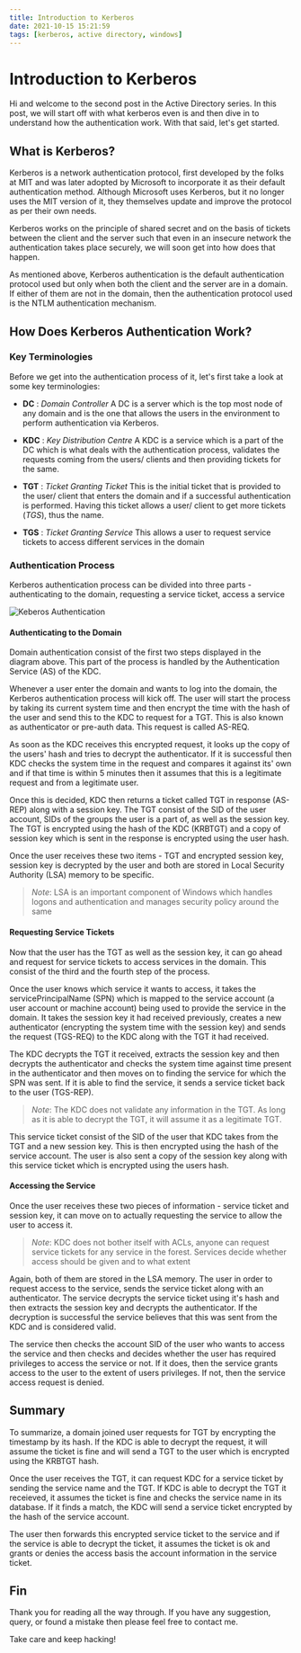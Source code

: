 ```yaml
---
title: Introduction to Kerberos
date: 2021-10-15 15:21:59
tags: [kerberos, active directory, windows]
---
```


# Introduction to Kerberos

Hi and welcome to the second post in the Active Directory series. In this post, we will start off with what kerberos even is and then dive in to understand how the authentication work. With that said, let's get started.

## What is Kerberos?

Kerberos is a network authentication protocol, first developed by the folks at MIT and was later adopted by Microsoft to incorporate it as their default authentication method. Although Microsoft uses Kerberos, but it no longer uses the MIT version of it, they themselves update and improve the protocol as per their own needs. 

Kerberos works on the principle of shared secret and on the basis of tickets between the client and the server such that even in an insecure network the authentication takes place securely, we will soon get into how does that happen.

As mentioned above, Kerberos authentication is the default authentication protocol used but only when both the client and the server are in a domain. If either of them are not in the domain, then the authentication protocol used is the NTLM authentication mechanism.

## How Does Kerberos Authentication Work?

### Key Terminologies

Before we get into the authentication process of it, let's first take a look at some key terminologies:
 - **DC** : *Domain Controller*
 A DC is a server which is the top most node of any domain and is the one that allows the users in the environment to perform authentication via Kerberos.

 - **KDC** : *Key Distribution Centre*
 A KDC is a service which is a part of the DC which is what deals with the authentication process, validates the requests coming from the users/ clients and then providing tickets for the same.

 - **TGT** : *Ticket Granting Ticket*
 This is the initial ticket that is provided to the user/ client that enters the domain and if a successful authentication is performed. Having this ticket allows a user/ client to get more tickets (*TGS*), thus the name.

 - **TGS** : *Ticket Granting Service*
 This allows a user to request service tickets to access different services in the domain


### Authentication Process

Kerberos authentication process can be divided into three parts - authenticating to the domain, requesting a service ticket, access a service

![Keberos Authentication](kerb_auth.png)

#### Authenticating to the Domain

Domain authentication consist of the first two steps displayed in the diagram above. This part of the process is handled by the Authentication Service (AS) of the KDC.

Whenever a user enter the domain and wants to log into the domain, the Kerberos authentication process will kick off. The user will start the process by taking its current system time and then encrypt the time with the hash of the user and send this to the KDC to request for a TGT. This is also known as authenticator or pre-auth data. This request is called AS-REQ.

As soon as the KDC receives this encrypted request, it looks up the copy of the users' hash and tries to decrypt the authenticator. If it is successful then KDC checks the system time in the request and compares it against its' own and if that time is within 5 minutes then it assumes that this is a legitimate request and from a legitimate user.

Once this is decided, KDC then returns a ticket called TGT in response (AS-REP) along with a session key. The TGT consist of the SID of the user account, SIDs of the groups the user is a part of, as well as the session key. The TGT is encrypted using the hash of the KDC (KRBTGT) and a copy of session key which is sent in the response is encrypted using the user hash.

Once the user receives these two items - TGT and encrypted session key, session key is decrypted by the user and both are stored in Local Security Authority (LSA) memory to be specific.

> *Note*: 
> LSA is an important component of Windows which handles logons and authentication and manages security policy around the same

#### Requesting Service Tickets

Now that the user has the TGT as well as the session key, it can go ahead and request for service tickets to access services in the domain. This consist of the third and the fourth step of the process.

Once the user knows which service it wants to access, it takes the servicePrincipalName (SPN) which is mapped to the service account (a user account or machine account) being used to provide the service in the domain. It takes the session key it had received previously, creates a new authenticator (encrypting the system time with the session key) and sends the request (TGS-REQ) to the KDC along with the TGT it had received.

The KDC decrypts the TGT it received, extracts the session key and then decrypts the authenticator and checks the system time against time present in the authenticator and then moves on to finding the service for which the SPN was sent. If it is able to find the service, it sends a service ticket back to the user (TGS-REP). 

> *Note*:
> The KDC does not validate any information in the TGT. As long as it is able to decrypt the TGT, it will assume it as a legitimate TGT.

This service ticket consist of the SID of the user that KDC takes from the TGT and a new session key. This is then encrypted using the hash of the service account. The user is also sent a copy of the session key along with this service ticket which is encrypted using the users hash.


#### Accessing the Service

Once the user receives these two pieces of information - service ticket and session key, it can move on to actually requesting the service to allow the user to access it.

> *Note*: 
> KDC does not bother itself with ACLs, anyone can request service tickets for any service in the forest. Services decide whether access should be given and to what extent

Again, both of them are stored in the LSA memory. The user in order to request access to the service, sends the service ticket along with an authenticator. The service decrypts the service ticket using it's hash and then extracts the session key and decrypts the authenticator. If the decryption is successful the service believes that this was sent from the KDC and is considered valid.

The service then checks the account SID of the user who wants to access the service and then checks and decides whether the user has required privileges to access the service or not. If it does, then the service grants access to the user to the extent of users privileges. If not, then the service access request is denied.

## Summary

To summarize, a domain joined user requests for TGT by encrypting the timestamp by its hash. If the KDC is able to decrypt the request, it will assume the ticket is fine and will send a TGT to the user which is encrypted using the KRBTGT hash.

Once the user receives the TGT, it can request KDC for a service ticket by sending the service name and the TGT. If KDC is able to decrypt the TGT it receieved, it assumes the ticket is fine and checks the service name in its database. If it finds a match, the KDC will send a service ticket encrypted by the hash of the service account.

The user then forwards this encrypted service ticket to the service and if the service is able to decrypt the ticket, it assumes the ticket is ok and grants or denies the access basis the account information in the service ticket.

## Fin

Thank you for reading all the way through. If you have any suggestion, query, or found a mistake then please feel free to contact me. 

Take care and keep hacking!